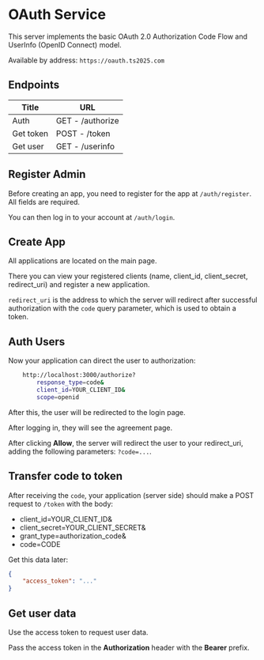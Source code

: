 # OAuth Service

This server implements the basic OAuth 2.0 Authorization Code Flow and UserInfo (OpenID Connect) model.

Available by address: `https://oauth.ts2025.com`

## Endpoints

| Title     | URL               |
|-----------|-------------------|
| Auth      | GET - /authorize |
| Get token | POST - /token     |
| Get user  | GET - /userinfo   |

## Register Admin

Before creating an app, you need to register for the app at `/auth/register`. All fields are required.

You can then log in to your account at `/auth/login`.

## Create App

All applications are located on the main page.

There you can view your registered clients (name, client_id, client_secret, redirect_uri) and register a new application.

`redirect_uri` is the address to which the server will redirect after successful authorization with the `code` query parameter, which is used to obtain a token.

## Auth Users

Now your application can direct the user to authorization:

```bash
	http://localhost:3000/authorize?
		response_type=code&
		client_id=YOUR_CLIENT_ID&
		scope=openid
```

After this, the user will be redirected to the login page.

After logging in, they will see the agreement page.

After clicking **Allow**, the server will redirect the user to your redirect_uri, adding the following parameters: `?code=...`.

## Transfer code to token

After receiving the `code`, your application (server side) should make a POST request to `/token` with the body:

- client_id=YOUR_CLIENT_ID&
- client_secret=YOUR_CLIENT_SECRET&
- grant_type=authorization_code&
- code=CODE

Get this data later:

```json
{
	"access_token": "..."
}
```

## Get user data

Use the access token to request user data.

Pass the access token in the **Authorization** header with the **Bearer** prefix.